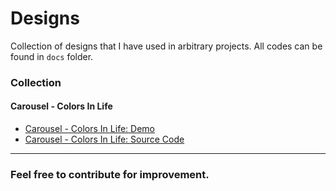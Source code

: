 # Designs

Collection of designs that I have used in arbitrary projects.
All codes can be found in ```docs``` folder.

### Collection

#### Carousel - Colors In Life
* [Carousel - Colors In Life: Demo](https://arsho.github.io/designs/colors_in_life/)
* [Carousel - Colors In Life: Source Code](http://github.com/arsho/designs/docs/colors_in_life/)
***

### Feel free to contribute for improvement.